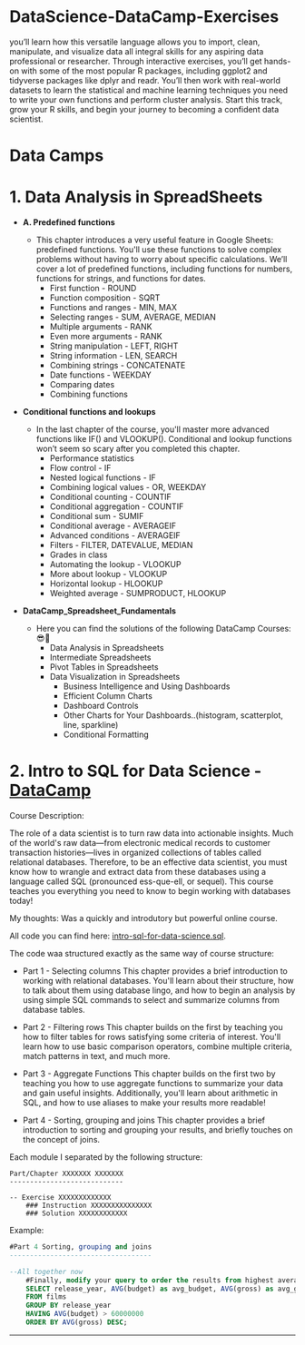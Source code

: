 # DataScience-DataCamp-Exercises
you’ll learn how this versatile language allows you to import, clean, manipulate, and visualize data
all integral skills for any aspiring data professional or researcher. Through interactive exercises, you’ll get hands-on with some of the most popular R packages, including ggplot2 and tidyverse packages like dplyr and readr. You’ll then work with real-world datasets to learn the statistical and machine learning techniques you need to write your own functions and perform cluster analysis. Start this track, grow your R skills, and begin your journey to becoming a confident data scientist.

# Data Camps


# 1. Data Analysis in SpreadSheets
* **A. Predefined functions**
    * This chapter introduces a very useful feature in Google Sheets: predefined functions. You'll use these functions to solve complex problems without having to worry about specific calculations. We’ll cover a lot of predefined functions, including functions for numbers, functions for strings, and functions for dates.
        * First function - ROUND
        * Function composition - SQRT
        * Functions and ranges - MIN, MAX
        * Selecting ranges - SUM, AVERAGE, MEDIAN
        * Multiple arguments - RANK
        * Even more arguments - RANK
        * String manipulation - LEFT, RIGHT
        * String information - LEN, SEARCH
        * Combining strings - CONCATENATE
        * Date functions - WEEKDAY
        * Comparing dates
        * Combining functions

* **Conditional functions and lookups**
    * In the last chapter of the course, you'll master more advanced functions like IF() and VLOOKUP(). Conditional and lookup functions won’t seem so scary after you completed this chapter.
        * Performance statistics
        * Flow control - IF
        * Nested logical functions - IF
        * Combining logical values - OR, WEEKDAY
        * Conditional counting - COUNTIF
        * Conditional aggregation - COUNTIF
        * Conditional sum - SUMIF
        * Conditional average - AVERAGEIF
        * Advanced conditions - AVERAGEIF
        * Filters - FILTER, DATEVALUE, MEDIAN
        * Grades in class
        * Automating the lookup - VLOOKUP
        * More about lookup - VLOOKUP
        * Horizontal lookup - HLOOKUP
        * Weighted average - SUMPRODUCT, HLOOKUP

*   **DataCamp_Spreadsheet_Fundamentals**
    * Here you can find the solutions of the following DataCamp Courses: 😎🤩
        * Data Analysis in Spreadsheets
        * Intermediate Spreadsheets
        * Pivot Tables in Spreadsheets
        * Data Visualization in Spreadsheets
            * Business Intelligence and Using Dashboards
            * Efficient Column Charts
            * Dashboard Controls
            * Other Charts for Your Dashboards..(histogram, scatterplot, line, sparkline)
            * Conditional Formatting

# 2. Intro to SQL for Data Science - [DataCamp](https://www.datacamp.com/courses/intro-to-sql-for-data-science)

Course Description:

The role of a data scientist is to turn raw data into actionable insights. Much of the world's raw data—from electronic medical records to customer transaction histories—lives in organized collections of tables called relational databases. Therefore, to be an effective data scientist, you must know how to wrangle and extract data from these databases using a language called SQL (pronounced ess-que-ell, or sequel). This course teaches you everything you need to know to begin working with databases today!

My thoughts:
Was a quickly and introdutory but powerful online course.

All code you can find here: [intro-sql-for-data-science.sql](https://github.com/Ashleshk/DataScience-DataCamp-Exercises/tree/main/SQL).

The code waa structured exactly as the same way of course structure:

* Part 1 - Selecting columns
This chapter provides a brief introduction to working with relational databases. You'll learn about their structure, how to talk about them using database lingo, and how to begin an analysis by using simple SQL commands to select and summarize columns from database tables.

* Part 2 - Filtering rows
This chapter builds on the first by teaching you how to filter tables for rows satisfying some criteria of interest. You'll learn how to use basic comparison operators, combine multiple criteria, match patterns in text, and much more.

* Part 3 - Aggregate Functions
This chapter builds on the first two by teaching you how to use aggregate functions to summarize your data and gain useful insights. Additionally, you'll learn about arithmetic in SQL, and how to use aliases to make your results more readable!

* Part 4 - Sorting, grouping and joins
This chapter provides a brief introduction to sorting and grouping your results, and briefly touches on the concept of joins.

Each module I separated by the following structure:

```
Part/Chapter XXXXXXX XXXXXXX
----------------------------

-- Exercise XXXXXXXXXXXXX
	### Instruction XXXXXXXXXXXXXXX
	### Solution XXXXXXXXXXXX
```

Example:
```sql
#Part 4 Sorting, grouping and joins
-----------------------------------

--All together now
	#Finally, modify your query to order the results from highest average gross earnings to lowest.
	SELECT release_year, AVG(budget) as avg_budget, AVG(gross) as avg_gross
	FROM films
	GROUP BY release_year
	HAVING AVG(budget) > 60000000
	ORDER BY AVG(gross) DESC;
```

---